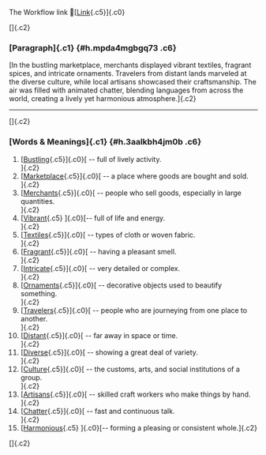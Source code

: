 The Workflow link
👏[[Link](https://www.google.com/url?q=http://www.google.com&sa=D&source=editors&ust=1758043637950993&usg=AOvVaw30_hLmJXc46KQN-K6mS3yk){.c5}]{.c0}

[]{.c2}

### [Paragraph]{.c1} {#h.mpda4mgbgq73 .c6}

[In the bustling marketplace, merchants displayed vibrant textiles,
fragrant spices, and intricate ornaments. Travelers from distant lands
marveled at the diverse culture, while local artisans showcased their
craftsmanship. The air was filled with animated chatter, blending
languages from across the world, creating a lively yet harmonious
atmosphere.]{.c2}

------------------------------------------------------------------------

[]{.c2}

### [Words & Meanings]{.c1} {#h.3aalkbh4jm0b .c6}

1.  [[Bustling](https://www.google.com/url?q=http://www.google.com&sa=D&source=editors&ust=1758043637951728&usg=AOvVaw370zzxPshj47-X5wh-9aEm){.c5}]{.c0}[ --
    full of lively activity.\
    ]{.c2}
2.  [[Marketplace](https://www.google.com/url?q=http://www.google.com&sa=D&source=editors&ust=1758043637951865&usg=AOvVaw10vqZDHHbTj8fO2gpG6M7C){.c5}]{.c0}[ --
    a place where goods are bought and sold.\
    ]{.c2}
3.  [[Merchants](https://www.google.com/url?q=http://www.google.com&sa=D&source=editors&ust=1758043637951978&usg=AOvVaw3dyJwmGu972X_hdoD__vcN){.c5}]{.c0}[ --
    people who sell goods, especially in large quantities.\
    ]{.c2}
4.  [[Vibrant](https://www.google.com/url?q=http://www.google.com&sa=D&source=editors&ust=1758043637952096&usg=AOvVaw0n4Gmhn4m-Nral6HHuCRsm){.c5}
    ]{.c0}[-- full of life and energy.\
    ]{.c2}
5.  [[Textiles](https://www.google.com/url?q=http://www.google.com&sa=D&source=editors&ust=1758043637952185&usg=AOvVaw2MkZ9EW70NDGzuaCb-rjiu){.c5}]{.c0}[ --
    types of cloth or woven fabric.\
    ]{.c2}
6.  [[Fragrant](https://www.google.com/url?q=http://www.google.com&sa=D&source=editors&ust=1758043637952284&usg=AOvVaw3MqLmxukYcsbWCbCq5h-q9){.c5}]{.c0}[ --
    having a pleasant smell.\
    ]{.c2}
7.  [[Intricate](https://www.google.com/url?q=http://www.google.com&sa=D&source=editors&ust=1758043637952385&usg=AOvVaw3AMSoY9TbxHyp6v-lPhROp){.c5}]{.c0}[ --
    very detailed or complex.\
    ]{.c2}
8.  [[Ornaments](https://www.google.com/url?q=http://www.google.com&sa=D&source=editors&ust=1758043637952483&usg=AOvVaw01Zw247etlAfAXLKnCFPuS){.c5}]{.c0}[ --
    decorative objects used to beautify something.\
    ]{.c2}
9.  [[Travelers](https://www.google.com/url?q=http://www.google.com&sa=D&source=editors&ust=1758043637952612&usg=AOvVaw1r0cZKsulBwqsA-w-HHGQ4){.c5}]{.c0}[ --
    people who are journeying from one place to another.\
    ]{.c2}
10. [[Distant](https://www.google.com/url?q=http://www.google.com&sa=D&source=editors&ust=1758043637952732&usg=AOvVaw0xXohanNC-9QTujyKdRHip){.c5}]{.c0}[ --
    far away in space or time.\
    ]{.c2}
11. [[Diverse](https://www.google.com/url?q=http://www.google.com&sa=D&source=editors&ust=1758043637952830&usg=AOvVaw06HPKNGUV-m5Hn4jpYEMnS){.c5}]{.c0}[ --
    showing a great deal of variety.\
    ]{.c2}
12. [[Culture](https://www.google.com/url?q=http://www.google.com&sa=D&source=editors&ust=1758043637952934&usg=AOvVaw2AOttL5RvAe5Ef5u6WXR3W){.c5}]{.c0}[ --
    the customs, arts, and social institutions of a group.\
    ]{.c2}
13. [[Artisans](https://www.google.com/url?q=http://www.google.com&sa=D&source=editors&ust=1758043637953050&usg=AOvVaw3joWVQfEhdOEWlA0_oPqGZ){.c5}]{.c0}[ --
    skilled craft workers who make things by hand.\
    ]{.c2}
14. [[Chatter](https://www.google.com/url?q=http://www.google.com&sa=D&source=editors&ust=1758043637953163&usg=AOvVaw0-aRwU--wUkVPf8xVQGEXm){.c5}]{.c0}[ --
    fast and continuous talk.\
    ]{.c2}
15. [[Harmonious](https://www.google.com/url?q=http://www.google.com&sa=D&source=editors&ust=1758043637953257&usg=AOvVaw0yz3wLeG98q7Raa4YWANul){.c5}
    ]{.c0}[-- forming a pleasing or consistent whole.]{.c2}

[]{.c2}
